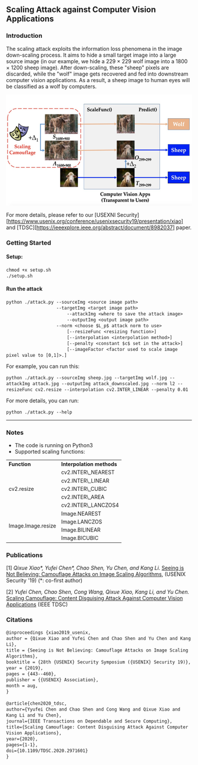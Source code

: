 ## Scaling Attack against Computer Vision Applications
### Introduction

The scaling attack exploits the information loss phenomena in the image down-scaling process. It aims to hide a small target image into a large source image (in our example, we hide a 229 $\times$ 229 wolf image into a 1800 $\times$ 1200 sheep image). After down-scaling, these "sheep" pixels are discarded, while the "wolf" image gets recovered and fed into downstream computer vision applications. As a result, a sheep image to human eyes will be classified as a wolf by computers.

<p align="center">
<img src="./concept.jpg" alt="Concept of the Scaling Attack" height="300px">
</p>

For more details, please refer to our [USEXNI Security][https://www.usenix.org/conference/usenixsecurity19/presentation/xiao] and [TDSC][https://ieeexplore.ieee.org/abstract/document/8982037] paper.

### Getting Started
#### Setup:
```
chmod +x setup.sh
./setup.sh
```

#### Run the attack
```
python ./attack.py --sourceImg <source image path>
                   --targetImg <target image path>
		               --attackImg <where to save the attack image>
		               --outputImg <output image path>
                   --norm <choose $L_p$ attack norm to use>
		               [--resizeFunc <resizing function>]
		               [--interpolation <interpolation method>]
		               [--penalty <constant $c$ set in the attack>]
		               [--imageFactor <factor used to scale image pixel value to [0,1]>.]
```
For example, you can run this:
```
python ./attack.py --sourceImg sheep.jpg --targetImg wolf.jpg --attackImg attack.jpg --outputImg attack_downscaled.jpg --norm l2 --resizeFunc cv2.resize --interpolation cv2.INTER_LINEAR --penalty 0.01
```
For more details, you can run:
```
python ./attack.py --help
```
---

### Notes

* The code is running on Python3
* Supported scaling functions:
<table>
    <tr>
        <td><b>Function</b></td>
        <td><b>Interpolation methods</b></td>
    </tr>
    <tr>
        <td rowspan="5">cv2.resize</td>
        <td>cv2.INTER\_NEAREST</td>
    </tr>
    <tr>
        <td>cv2.INTER\_LINEAR</td>
    </tr>
    <tr>
        <td>cv2.INTER\_CUBIC</td>
    </tr>
    <tr>
        <td>cv2.INTER\_AREA</td>
    </tr>
    <tr>
        <td>cv2.INTER\_LANCZOS4</td>
    </tr>
    <tr>
        <td rowspan="4">Image.Image.resize</td>
        <td>Image.NEAREST</td>
    </tr>
    <tr>
        <td>Image.LANCZOS</td>
    </tr>
    <tr>
        <td>Image.BILINEAR</td>
    </tr>
    <tr>
        <td>Image.BICUBIC</td>
    </tr>
</table>

### Publications 
[1] _Qixue Xiao\*, Yufei Chen\*, Chao Shen, Yu Chen, and Kang Li._ [Seeing is Not Believing: Camouflage Attacks on Image Scaling Algorithms](https://www.usenix.org/conference/usenixsecurity19/presentation/xiao), (USENIX Security '19) (*: co-first author)

[2] _Yufei Chen, Chao Shen, Cong Wang, Qixue Xiao, Kang Li, and Yu Chen._ [Scaling Camouflage: Content Disguising Attack Against Computer Vision Applications](https://ieeexplore.ieee.org/abstract/document/8982037) (IEEE TDSC)

### Citations
```
@inproceedings {xiao2019_usenix,
author = {Qixue Xiao and Yufei Chen and Chao Shen and Yu Chen and Kang Li},
title = {Seeing is Not Believing: Camouflage Attacks on Image Scaling Algorithms},
booktitle = {28th {USENIX} Security Symposium ({USENIX} Security 19)},
year = {2019},
pages = {443--460},
publisher = {{USENIX} Association},
month = aug,
}

@article{chen2020_tdsc,
author={Yyufei Chen and Chao Shen and Cong Wang and Qixue Xiao and Kang Li and Yu Chen},
journal={IEEE Transactions on Dependable and Secure Computing}, 
title={Scaling Camouflage: Content Disguising Attack Against Computer Vision Applications}, 
year={2020},
pages={1-1},
doi={10.1109/TDSC.2020.2971601}
}
```
